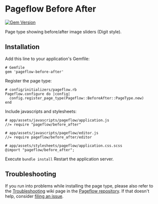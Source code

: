 # Pageflow Before After

[![Gem Version](https://badge.fury.io/rb/pageflow-before-after.svg)](http://badge.fury.io/rb/pageflow-before-after)

Page type showing before/after image sliders (Digit style).

## Installation

Add this line to your application's Gemfile:

    # Gemfile
    gem 'pageflow-before-after'

Register the page type:

    # config/initializers/pageflow.rb
    Pageflow.configure do |config|
      config.register_page_type(Pageflow::BeforeAfter::PageType.new)
    end

Include javascripts and stylesheets:

    # app/assets/javascripts/pageflow/application.js
    //= require "pageflow/before_after"

    # app/assets/javascripts/pageflow/editor.js
    //= require pageflow/before_after/editor

    # app/assets/stylesheets/pageflow/application.css.scss
    @import "pageflow/before_after";

Execute `bundle install`
Restart the application server.

## Troubleshooting

If you run into problems while installing the page type, please also refer to the [Troubleshooting](https://github.com/codevise/pageflow/wiki/Troubleshooting) wiki page in the [Pageflow  repository](https://github.com/codevise/pageflow). If that doesn't help, consider [filing an issue](https://github.com/codevise/pageflow-before-after/issues).
